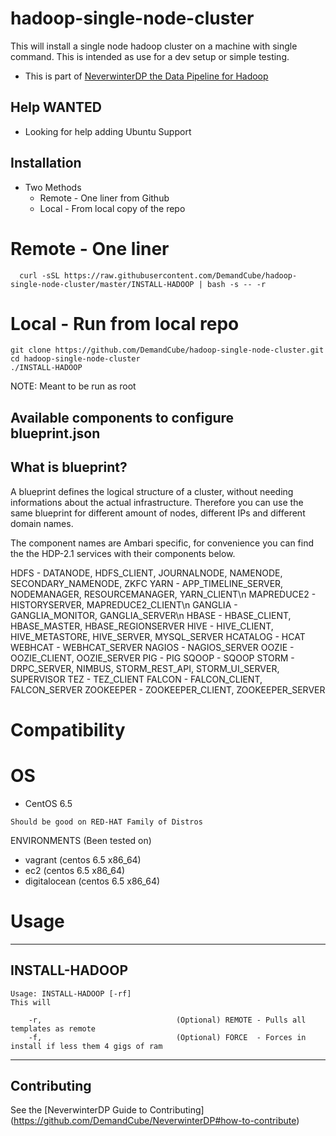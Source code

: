 hadoop-single-node-cluster
=======================

This will install a single node hadoop cluster on a machine with single command.  This is intended as use for a dev setup or simple testing.

- This is part of [NeverwinterDP the Data Pipeline for Hadoop](https://github.com/DemandCube/NeverwinterDP)

## Help WANTED
- Looking for help adding Ubuntu Support


## Installation
- Two Methods
   - Remote - One liner from Github
   - Local - From local copy of the repo

# Remote - One liner  
```
  curl -sSL https://raw.githubusercontent.com/DemandCube/hadoop-single-node-cluster/master/INSTALL-HADOOP | bash -s -- -r
```

# Local - Run from local repo
```
git clone https://github.com/DemandCube/hadoop-single-node-cluster.git
cd hadoop-single-node-cluster
./INSTALL-HADOOP
```
NOTE: Meant to be run as root


## Available components to configure blueprint.json

## What is blueprint?
   A blueprint defines the logical structure of a cluster, without needing informations about the actual infrastructure. Therefore you can use the same blueprint for different amount of nodes, different IPs and different domain names.
   
   The component names are Ambari specific, for convenience you can find the the HDP-2.1 services with their components below.
   
HDFS        - DATANODE, HDFS_CLIENT, JOURNALNODE, NAMENODE, SECONDARY_NAMENODE, ZKFC
YARN		   - APP_TIMELINE_SERVER, NODEMANAGER, RESOURCEMANAGER, YARN_CLIENT\n
MAPREDUCE2	- HISTORYSERVER, MAPREDUCE2_CLIENT\n
GANGLIA     - GANGLIA_MONITOR, GANGLIA_SERVER\n
HBASE		   - HBASE_CLIENT, HBASE_MASTER, HBASE_REGIONSERVER
HIVE		   - HIVE_CLIENT, HIVE_METASTORE, HIVE_SERVER, MYSQL_SERVER
HCATALOG	   - HCAT
WEBHCAT		- WEBHCAT_SERVER
NAGIOS		- NAGIOS_SERVER
OOZIE		   - OOZIE_CLIENT, OOZIE_SERVER
PIG		   - PIG
SQOOP		   - SQOOP
STORM		   - DRPC_SERVER, NIMBUS, STORM_REST_API, STORM_UI_SERVER, SUPERVISOR
TEZ		   - TEZ_CLIENT
FALCON		- FALCON_CLIENT, FALCON_SERVER
ZOOKEEPER	- ZOOKEEPER_CLIENT, ZOOKEEPER_SERVER


# Compatibility

OS
=======
* CentOS 6.5
```
Should be good on RED-HAT Family of Distros
```
ENVIRONMENTS (Been tested on)
- vagrant (centos 6.5 x86_64)
- ec2 (centos 6.5 x86_64)
- digitalocean (centos 6.5 x86_64)

# Usage


* * *
## INSTALL-HADOOP
```
Usage: INSTALL-HADOOP [-rf]
This will

    -r,                              (Optional) REMOTE - Pulls all templates as remote 
    -f,                              (Optional) FORCE  - Forces in install if less them 4 gigs of ram
```

* * *

## Contributing

See the [NeverwinterDP Guide to Contributing] (https://github.com/DemandCube/NeverwinterDP#how-to-contribute)


